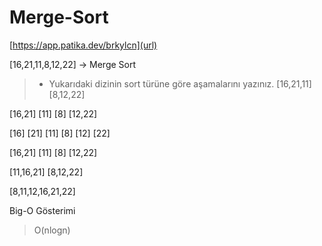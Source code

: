 # Merge-Sort

[https://app.patika.dev/brkylcn](url)

[16,21,11,8,12,22] -> Merge Sort
> - Yukarıdaki dizinin sort türüne göre aşamalarını yazınız.
[16,21,11] [8,12,22]

[16,21] [11] [8] [12,22]

[16] [21] [11] [8] [12] [22]

[16,21] [11] [8] [12,22]

[11,16,21] [8,12,22]

[8,11,12,16,21,22]

Big-O Gösterimi
> O(nlogn)

